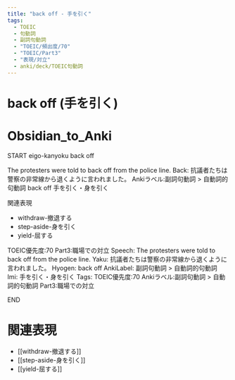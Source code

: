 ```yaml
---
title: "back off - 手を引く"
tags:
  - TOEIC
  - 句動詞
  - 副詞句動詞
  - "TOEIC/頻出度/70"
  - "TOEIC/Part3"
  - "表現/対立"
  - anki/deck/TOEIC句動詞
---
```


# back off (手を引く)

# Obsidian_to_Anki
START
eigo-kanyoku
back off

The protesters were told to back off from the police line.
Back:
抗議者たちは警察の非常線から退くように言われました。
Ankiラベル:副詞句動詞 > 自動詞的句動詞
back off
手を引く・身を引く

関連表現
- withdraw-撤退する
- step-aside-身を引く
- yield-屈する

TOEIC優先度:70
Part3:職場での対立
Speech: The protesters were told to back off from the police line.
Yaku: 抗議者たちは警察の非常線から退くように言われました。
Hyogen: back off
AnkiLabel: 副詞句動詞 > 自動詞的句動詞
Imi: 手を引く・身を引く
Tags: TOEIC優先度:70 Ankiラベル:副詞句動詞 > 自動詞的句動詞 Part3:職場での対立
<!--ID: 1751241922028-->
END

# 関連表現
- [[withdraw-撤退する]]
- [[step-aside-身を引く]]
- [[yield-屈する]]
